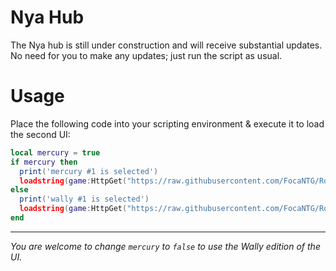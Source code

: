 # Nya Hub

The Nya hub is still under construction and will receive substantial updates. No need for you to make any updates; just run the script as usual.

# Usage

Place the following code into your scripting environment & execute it to load the second UI:

```lua
local mercury = true
if mercury then
  print('mercury #1 is selected')
  loadstring(game:HttpGet("https://raw.githubusercontent.com/FocaNTG/Robloz-Hax/main/ui2.lua"))() 
else
  print('wally #1 is selected')
  loadstring(game:HttpGet("https://raw.githubusercontent.com/FocaNTG/Robloz-Hax/main/ui1.lua"))()
end
```

---

*You are welcome to change `mercury` to `false` to use the Wally edition of the UI.*